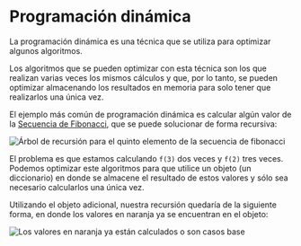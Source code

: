 # Programación dinámica

La programación dinámica es una técnica que se utiliza para optimizar algunos algoritmos.

Los algoritmos que se pueden optimizar con esta técnica son los que realizan varias veces los mismos cálculos y que, por lo tanto, se pueden optimizar almacenando los resultados en memoria para solo tener que realizarlos una única vez.

El ejemplo más común de programación dinámica es calcular algún valor de la [Secuencia de Fibonacci](https://es.wikipedia.org/wiki/Sucesi%C3%B3n_de_Fibonacci), que se puede solucionar de forma recursiva:

![Árbol de recursión para el quinto elemento de la secuencia de fibonacci](https://s3.amazonaws.com/makeitreal/images/full-stack-curriculum/dynamic-programming-1.png)

El problema es que estamos calculando `f(3)` dos veces y `f(2)` tres veces. Podemos optimizar este algoritmos para que utilice un objeto (un diccionario) en donde se almacene el resultado de estos valores y sólo sea necesario calcularlos una única vez.

Utilizando el objeto adicional, nuestra recursión quedaría de la siguiente forma, en donde los valores en naranja ya se encuentran en el objeto:

![Los valores en naranja ya están calculados o son casos base](https://s3.amazonaws.com/makeitreal/images/full-stack-curriculum/dynamic-programming-2.png)
